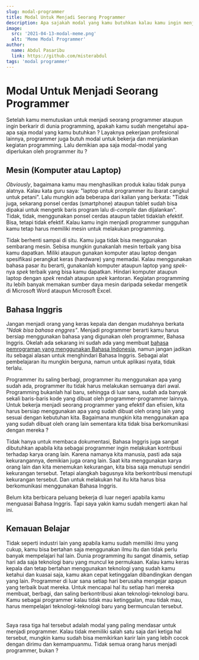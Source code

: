 ```yaml
---
slug: modal-programmer
title: Modal Untuk Menjadi Seorang Programmer
description: Apa sajakah modal yang kamu butuhkan kalau kamu ingin menjadi seorang programmer ?
image:
  src: '2021-04-13-modal-meme.png'
  alt: 'Meme Modal Programmer'
author:
  name: Abdul Pasaribu
  link: https://github.com/misterabdul
tags: 'modal programmer'
---
```


# Modal Untuk Menjadi Seorang Programmer

Setelah kamu memutuskan untuk menjadi seorang programmer ataupun ingin berkarir di dunia programming, apakah kamu sudah mengetahui apa-apa saja modal yang kamu butuhkan ? Layaknya pekerjaan profesional lainnya, programmer juga butuh modal untuk bekerja dan menjalankan kegiatan programming. Lalu demikian apa saja modal-modal yang diperlukan oleh programmer itu ?

## Mesin (Komputer atau Laptop)

_Obviously_, bagaimana kamu mau menghasilkan produk kalau tidak punya alatnya. Kalau kata guru saya: "laptop untuk programmer itu ibarat cangkul untuk petani". Lalu mungkin ada beberapa dari kalian yang berkata: "Tidak juga, sekarang ponsel cerdas (smartphone) ataupun tablet sudah bisa dipakai untuk mengetik baris program lalu di-_compile_ dan dijalankan". Tidak, tidak, menggunakan ponsel cerdas ataupun tablet tidaklah efektif. Bisa, tetapi tidak efektif. Kalau kamu ingin menjadi programmer sungguhan kamu tetap harus memiliki mesin untuk melakukan programming.

Tidak berhenti sampai di situ. Kamu juga tidak bisa menggunakan sembarang mesin. Sebisa mungkin gunakanlah mesin terbaik yang bisa kamu dapatkan. Miliki ataupun gunakan komputer atau laptop dengan spesifikasi perangkat keras (hardware) yang memadai. Kalau menggunakan bahasa pasar itu berarti, gunakanlah komputer ataupun laptop yang _spek_-nya _spek_ terbaik yang bisa kamu dapatkan. Hindari komputer ataupun laptop dengan _spek_ rendah ataupun _spek_ kantoran. Kegiatan programming itu lebih banyak memakan sumber daya mesin daripada sekedar mengetik di Microsoft Word ataupun Microsoft Excel.

## Bahasa Inggris

Jangan menjadi orang yang keras kepala dan dengan mudahnya berkata _"Ndak bisa bahasa enggres"_. Menjadi programmer berarti kamu harus bersiap menggunakan bahasa yang digunakan oleh programmer, Bahasa Inggris. Okelah ada sekarang ini sudah ada yang membuat [bahasa pemrograman yang menggunakan Bahasa Indonesia](https://baik-lang.id/), namun jangan jadikan itu sebagai alasan untuk menghindari Bahasa Inggris. Sebagai alat pembelajaran itu mungkin berguna, namun untuk aplikasi nyata, tidak terlalu.

Programmer itu saling berbagi, programmer itu menggunakan apa yang sudah ada, programmer itu tidak harus melakukan semuanya dari awal. Programming bukanlah hal baru, sehingga di luar sana, sudah ada banyak sekali baris-baris kode yang dibuat oleh programmer-programmer lainnya. Untuk bekerja menjadi seorang programmer yang efektif dan efisien, kita harus bersiap menggunakan apa yang sudah dibuat oleh orang lain yang sesuai dengan kebutuhan kita. Bagaimana mungkin kita menggunakan apa yang sudah dibuat oleh orang lain sementara kita tidak bisa berkomunikasi dengan mereka ?

Tidak hanya untuk membaca dokumentasi, Bahasa Inggris juga sangat dibutuhkan apabila kita sebagai programmer ingin melakukan kontribusi terhadap karya orang lain. Karena namanya kita manusia, pasti ada saja kekurangannya, demikian juga orang lain. Saat kita menggunakan karya orang lain dan kita menemukan kekurangan, kita bisa saja menutupi sendiri kekurangan tersebut. Tetapi alangkah bagusnya kita berkontribusi menutupi kekurangan tersebut. Dan untuk melakukan hal itu kita harus bisa berkomunikasi menggunakan Bahasa Inggris.

Belum kita berbicara peluang bekerja di luar negeri apabila kamu menguasai Bahasa Inggris. Tapi saya yakin kamu sudah mengerti akan hal ini.

## Kemauan Belajar

Tidak seperti industri lain yang apabila kamu sudah memiliki ilmu yang cukup, kamu bisa bertahan saja menggunakan ilmu itu dan tidak perlu banyak mempelajari hal lain. Dunia programming itu sangat dinamis, setiap hari ada saja teknologi baru yang muncul ke permukaan. Kalau kamu keras kepala dan tetap bertahan menggunakan teknologi yang sudah kamu ketahui dan kuasai saja, kamu akan cepat ketinggalan dibandingkan dengan yang lain. Programmer di luar sana setiap hari berusaha mengejar apapun yang terbaik buat mereka. Untuk mencapai hal itu setiap hari mereka membuat, berbagi, dan saling berkontribusi akan teknologi-teknologi baru. Kamu sebagai programmer kalau tidak mau ketinggalan, mau tidak mau, harus mempelajari teknologi-teknologi baru yang bermunculan tersebut.
\
\
\
Saya rasa tiga hal tersebut adalah modal yang paling mendasar untuk menjadi programmer. Kalau tidak memiliki salah satu saja dari ketiga hal tersebut, mungkin kamu sudah bisa memikirkan karir lain yang lebih cocok dengan dirimu dan kemampuanmu. Tidak semua orang harus menjadi programmer, bukan ?
